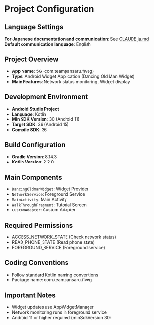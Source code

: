 # Project Configuration

## Language Settings
**For Japanese documentation and communication**: See [CLAUDE.ja.md](CLAUDE.ja.md)
**Default communication language**: English

## Project Overview
- **App Name**: 5G (com.teampansaru.fiveg)
- **Type**: Android Widget Application (Dancing Old Man Widget)
- **Main Features**: Network status monitoring, Widget display

## Development Environment
- **Android Studio Project**
- **Language**: Kotlin
- **Min SDK Version**: 30 (Android 11)
- **Target SDK**: 36 (Android 15)
- **Compile SDK**: 36

## Build Configuration
- **Gradle Version**: 8.14.3
- **Kotlin Version**: 2.2.0

## Main Components
- `DancingOldmanWidget`: Widget Provider
- `NetworkService`: Foreground Service
- `MainActivity`: Main Activity
- `WalkThroughFragment`: Tutorial Screen
- `CustomAdapter`: Custom Adapter

## Required Permissions
- ACCESS_NETWORK_STATE (Check network status)
- READ_PHONE_STATE (Read phone state)
- FOREGROUND_SERVICE (Foreground service)

## Coding Conventions
- Follow standard Kotlin naming conventions
- Package name: com.teampansaru.fiveg

## Important Notes
- Widget updates use AppWidgetManager
- Network monitoring runs in foreground service
- Android 11 or higher required (minSdkVersion 30)